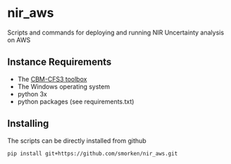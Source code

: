 # nir_aws

Scripts and commands for deploying and running NIR Uncertainty analysis on AWS

## Instance Requirements

* The [CBM-CFS3 toolbox](https://www.nrcan.gc.ca/climate-change/impacts-adaptations/climate-change-impacts-forests/carbon-accounting/carbon-budget-model/13107)
* The Windows operating system
* python 3x
* python packages (see requirements.txt)

## Installing

The scripts can be directly installed from github

```bash
pip install git+https://github.com/smorken/nir_aws.git
```
